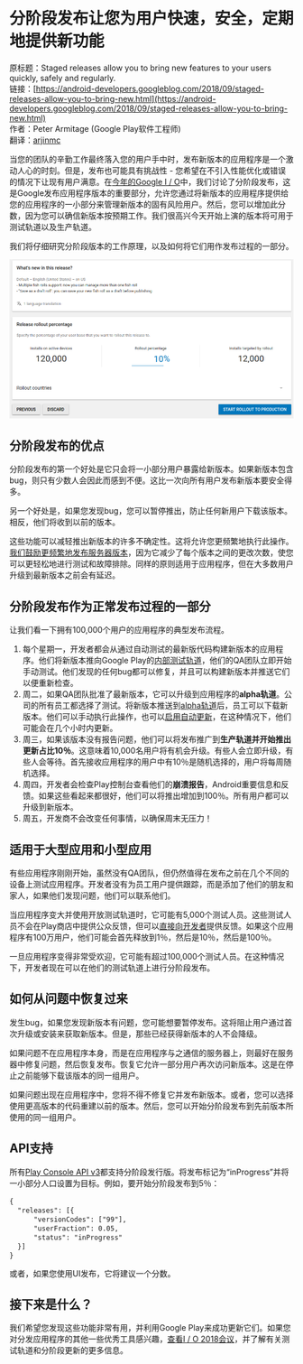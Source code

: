 # 分阶段发布让您为用户快速，安全，定期地提供新功能

原标题：Staged releases allow you to bring new features to your users quickly, safely and regularly.  
链接：[https://android-developers.googleblog.com/2018/09/staged-releases-allow-you-to-bring-new.html](https://android-developers.googleblog.com/2018/09/staged-releases-allow-you-to-bring-new.html)  
作者：Peter Armitage (Google Play软件工程师)  
翻译：[arjinmc](https://github.com/arjinmc)  

当您的团队的辛勤工作最终落入您的用户手中时，发布新版本的应用程序是一个激动人心的时刻。但是，发布也可能具有挑战性 - 您希望在不引入性能优化或错误的情况下让现有用户满意。在[今年的Google I / O](https://www.youtube.com/watch?v=Thp9_KVSZ1Y)中，我们讨论了分阶段发布，这是Google发布应用程序版本的重要部分，允许您通过将新版本的应用程序提供给您的应用程序的一小部分来管理新版本的固有风险用户。然后，您可以增加此分数，因为您可以确信新版本按预期工作。我们很高兴今天开始上演的版本将可用于测试轨道以及生产轨道。

我们将仔细研究分阶段版本的工作原理，以及如何将它们用作发布过程的一部分。

![img](../images/2018.9.5.png)  

## 分阶段发布的优点

分阶段发布的第一个好处是它只会将一小部分用户暴露给新版本。如果新版本包含bug，则只有少数人会因此而感到不便。这比一次向所有用户发布新版本要安全得多。

另一个好处是，如果您发现bug，您可以暂停推出，防止任何新用户下载该版本。相反，他们将收到以前的版本。

这些功能可以减轻推出新版本的许多不确定性。这将允许您更频繁地执行此操作。[我们鼓励更频繁地发布服务器版本](https://landing.google.com/sre/book/chapters/release-engineering.html)，因为它减少了每个版本之间的更改次数，使您可以更轻松地进行测试和故障排除。同样的原则适用于应用程序，但在大多数用户升级到最新版本之前会有延迟。

## 分阶段发布作为正常发布过程的一部分

让我们看一下拥有100,000个用户的应用程序的典型发布流程。

1. 每个星期一，开发者都会从通过自动测试的最新版代码构建新版本的应用程序。他们将新版本推向Google Play的[内部测试轨道](https://support.google.com/googleplay/android-developer/answer/3131213#internal_test)，他们的QA团队立即开始手动测试。他们发现的任何bug都可以修复，并且可以构建新版本并推送它们以便重新检查。
2. 周二，如果QA团队批准了最新版本，它可以升级到应用程序的<strong>alpha轨道</strong>。公司的所有员工都选择了测试。将新版本推送到[alpha轨道](https://support.google.com/googleplay/android-developer/answer/3131213#closed_beta)后，员工可以下载新版本。他们可以手动执行此操作，也可以[启用自动更新](https://support.google.com/googleplay/answer/113412?hl=en-GB)，在这种情况下，他们可能会在几个小时内更新。
3. 周三，如果该版本没有报告问题，他们可以将发布推广到<strong>生产轨道并开始推出更新占比10％</strong>。这意味着10,000名用户将有机会升级。有些人会立即升级，有些人会等待。首先接收应用程序的用户中有10％是随机选择的，用户将每周随机选择。
4. 周四，开发者会检查Play控制台查看他们的<strong>崩溃报告</strong>，Android重要信息和反馈。如果这些看起来都很好，他们可以将推出增加到100％。所有用户都可以升级到新版本。
5. 周五，开发商不会改变任何事情，以确保周末无压力！

## 适用于大型应用和小型应用

有些应用程序刚刚开始，虽然没有QA团队，但仍然值得在发布之前在几个不同的设备上测试应用程序。开发者没有为员工用户提供跟踪，而是添加了他们的朋友和家人，如果他们发现问题，他们可以联系他们。

当应用程序变大并使用开放测试轨道时，它可能有5,000个测试人员。这些测试人员不会在Play商店中提供公众反馈，但可以[直接向开发者](https://medium.com/googleplaydev/a-guide-to-the-google-play-console-1bdc79ca956f)提供反馈。如果这个应用程序有100万用户，他们可能会首先释放到1％，然后是10％，然后是100％。

一旦应用程序变得非常受欢迎，它可能有超过100,000个测试人员。在这种情况下，开发者现在可以在他们的测试轨道上进行分阶段发布。

## 如何从问题中恢复过来

发生bug，如果您发现新版本有问题，您可能想要暂停发布。这将阻止用户通过首次升级或安装来获取新版本。但是，那些已经获得新版本的人不会降级。

如果问题不在应用程序本身，而是在应用程序与之通信的服务器上，则最好在服务器中修复问题，然后恢复发布。恢复它允许一部分用户再次访问新版本。这是在停止之前能够下载该版本的同一组用户。

如果问题出现在应用程序中，您将不得不修复它并发布新版本。或者，您可以选择使用更高版本的代码重建以前的版本。然后，您可以开始分阶段发布到先前版本所使用的同一组用户。

## API支持

所有[Play Console API v3](https://developers.google.com/android-publisher/tracks#staged_rollouts)都支持分阶段发行版。将发布标记为“inProgress”并将一小部分人口设置为目标。例如，要开始分阶段发布到5％：

```code
{
  "releases": [{
      "versionCodes": ["99"],
      "userFraction": 0.05,
      "status": "inProgress"
  }]
}
```  

或者，如果您使用UI发布，它将建议一个分数。

## 接下来是什么？

我们希望您发现这些功能非常有用，并利用Google Play来成功更新它们。如果您对分发应用程序的其他一些优秀工具感兴趣，[查看I / O 2018会议](https://www.youtube.com/playlist?list=PLWz5rJ2EKKc9Gq6FEnSXClhYkWAStbwlC)，并了解有关测试轨道和分阶段更新的更多信息。